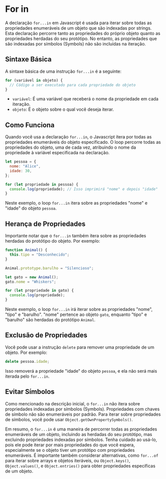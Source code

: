 # For in

A declaração `for...in` em Javascript é usada para iterar sobre todas as propriedades enumeráveis de um objeto que são indexadas por strings. Esta declaração percorre tanto as propriedades do próprio objeto quanto as propriedades herdadas do seu protótipo. No entanto, as propriedades que são indexadas por símbolos (Symbols) não são incluídas na iteração.

## Sintaxe Básica

A sintaxe básica de uma instrução `for...in` é a seguinte:

```js
for (variável in objeto) {
  // Código a ser executado para cada propriedade do objeto
}
```

- `variável`: É uma variável que receberá o nome da propriedade em cada iteração.
- `objeto`: É o objeto sobre o qual você deseja iterar.

## Como Funciona

Quando você usa a declaração `for...in`, o Javascript itera por todas as propriedades enumeráveis do objeto especificado. O loop percorre todas as propriedades do objeto, uma de cada vez, atribuindo o nome da propriedade à variável especificada na declaração.

```js
let pessoa = {
  nome: "Alice",
  idade: 30,
};

for (let propriedade in pessoa) {
  console.log(propriedade); // Isso imprimirá "nome" e depois "idade"
}
```

Neste exemplo, o loop `for...in` itera sobre as propriedades "nome" e "idade" do objeto `pessoa`.

## Herança de Propriedades

Importante notar que o `for...in` também itera sobre as propriedades herdadas do protótipo do objeto. Por exemplo:

```javascript
function Animal() {
  this.tipo = "Desconhecido";
}

Animal.prototype.barulho = "Silencioso";

let gato = new Animal();
gato.nome = "Whiskers";

for (let propriedade in gato) {
  console.log(propriedade);
}
```

Neste exemplo, o loop `for...in` irá iterar sobre as propriedades "nome", "tipo" e "barulho". "nome" pertence ao objeto `gato`, enquanto "tipo" e "barulho" são herdadas do protótipo `Animal`.

## Exclusão de Propriedades

Você pode usar a instrução `delete` para remover uma propriedade de um objeto. Por exemplo:

```js
delete pessoa.idade;
```

Isso removerá a propriedade "idade" do objeto `pessoa`, e ela não será mais iterada pelo `for...in`.

## Evitar Símbolos

Como mencionado na descrição inicial, o `for...in` não itera sobre propriedades indexadas por símbolos (Symbols). Propriedades com chaves de símbolo não são enumeráveis por padrão. Para iterar sobre propriedades de símbolos, você pode usar `Object.getOwnPropertySymbols()`.

Em resumo, o `for...in` é uma maneira de percorrer todas as propriedades enumeráveis de um objeto, incluindo as herdadas do seu protótipo, mas excluindo propriedades indexadas por símbolos. Tenha cuidado ao usá-lo, pois ele pode iterar por mais propriedades do que você espera, especialmente se o objeto tiver um protótipo com propriedades enumeráveis. É importante também considerar alternativas, como `for...of` para iterar sobre arrays e objetos iteráveis, ou `Object.keys()`, `Object.values()`, e `Object.entries()` para obter propriedades específicas de um objeto.
